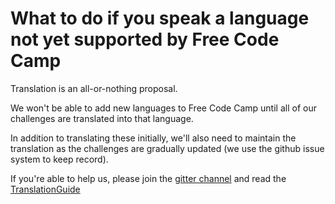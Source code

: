 # What to do if you speak a language not yet supported by Free Code Camp

Translation is an all-or-nothing proposal.

We won't be able to add new languages to Free Code Camp until all of our 
challenges are translated into that language.

In addition to translating these initially, we'll also need to maintain 
the translation as the challenges are gradually updated (we use the 
github issue system to keep record).  

If you're able to help us, please join the [gitter channel](https://gitter.im/FreeCodeCamp/Translators)
and read the [TranslationGuide](Translations-Guide.md)
